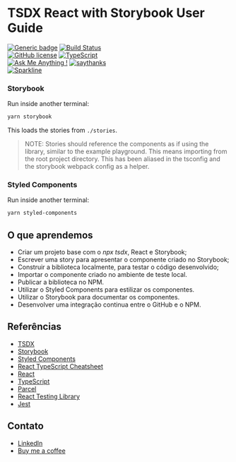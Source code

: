 # TSDX React with Storybook User Guide

[![Generic badge](https://img.shields.io/badge/npm_package-0.2.2-<COLOR>.svg)](https://www.npmjs.com/package/kidbutton)
[![Build Status](https://travis-ci.org/ReactTraining/react-router.svg?branch=master)](https://travis-ci.org/ReactTraining/react-router)  
[![GitHub license](https://img.shields.io/github/license/Naereen/StrapDown.js.svg)](https://github.com/Naereen/StrapDown.js/blob/master/LICENSE)
[![TypeScript](https://badgen.net/badge/icon/typescript?icon=typescript&label)](https://typescriptlang.org)  
[![Ask Me Anything !](https://img.shields.io/badge/Ask%20me-anything-1abc9c.svg)](https://GitHub.com/Naereen/ama)
[![saythanks](https://img.shields.io/badge/say-thanks-ff69b4.svg)](https://saythanks.io/to/kennethreitz)  
[![Sparkline](https://stars.medv.io/Naereen/badges.svg)](https://stars.medv.io/Naereen/badges)




### Storybook

Run inside another terminal:

```bash
yarn storybook
```

This loads the stories from `./stories`.

> NOTE: Stories should reference the components as if using the library, similar to the example playground. This means importing from the root project directory. This has been aliased in the tsconfig and the storybook webpack config as a helper.

### Styled Components

Run inside another terminal:

```bash
yarn styled-components
```

## O que aprendemos

- Criar um projeto base com o *npx tsdx*, React e Storybook;
- Escrever uma story para apresentar o componente criado no Storybook;
- Construir a biblioteca localmente, para testar o código desenvolvido;
- Importar o componente criado no ambiente de teste local.
- Publicar a biblioteca no NPM.
- Utilizar o Styled Components para estilizar os componentes.
- Utilizar o Storybook para documentar os componentes.
- Desenvolver uma integração continua entre o GitHub e o NPM.


## Referências

- [TSDX](https://tsdx.io/)
- [Storybook](https://storybook.js.org/)
- [Styled Components](https://styled-components.com/)
- [React TypeScript Cheatsheet](https://react-typescript-cheatsheet.netlify.app/)
- [React](https://pt-br.reactjs.org/)
- [TypeScript](https://www.typescriptlang.org/)
- [Parcel](https://parceljs.org/)
- [React Testing Library](https://testing-library.com/docs/react-testing-library/intro/)
- [Jest](https://jestjs.io/)

## Contato 

- [LinkedIn](https://github.com/euclidespaim)
- [Buy me a coffee](https://www.buymeacoffee.com/euclidespaim)